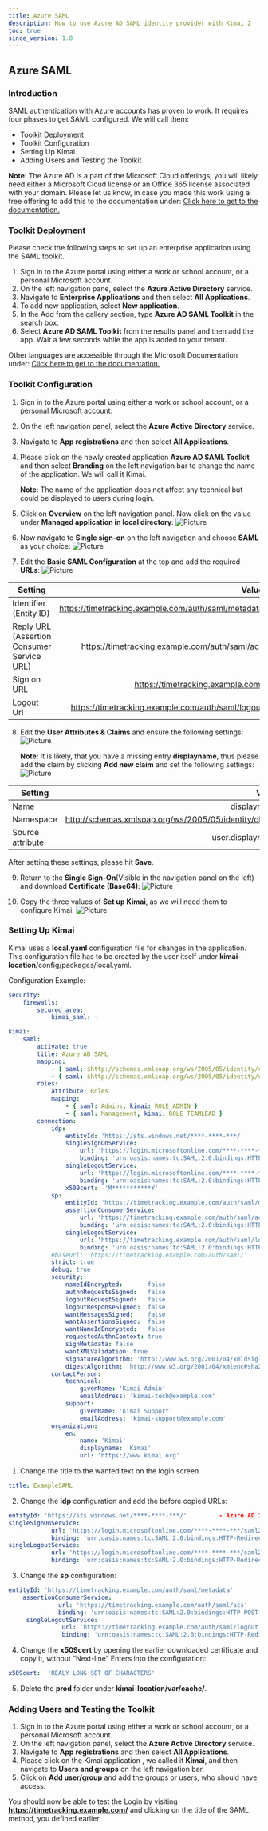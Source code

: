 ```yaml
---
title: Azure SAML
description: How to use Azure AD SAML identity provider with Kimai 2
toc: true
since_version: 1.8
---
```

## Azure SAML

### Introduction
SAML authentication with Azure accounts has proven to work. It requires four phases to get SAML configured. We will call them:
* Toolkit Deployment
* Toolkit Configuration
* Setting Up Kimai
* Adding Users and Testing the Toolkit

**Note**: The Azure AD is a part of the Microsoft Cloud offerings; you will likely need either a Microsoft Cloud license or an Office 365 license associated with your domain. Please let us know, in case you made this work using a free offering to add this to the documentation under: [Click here to get to the documentation.](https://github.com/kevinpapst/kimai2/discussions)

### Toolkit Deployment
Please check the following steps to set up an enterprise application using the SAML toolkit.

1.	Sign in to the Azure portal using either a work or school account, or a personal Microsoft account.
2.	On the left navigation pane, select the **Azure Active Directory** service.
3.	Navigate to **Enterprise Applications** and then select **All Applications**.
4.	To add new application, select **New application**.
5.	In the Add from the gallery section, type **Azure AD SAML Toolkit** in the search box.
6.	Select **Azure AD SAML Toolkit** from the results panel and then add the app. Wait a few seconds while the app is added to your tenant.

Other languages are accessible through the Microsoft Documentation under: 
[Click here to get to the documentation.](https://docs.microsoft.com/en-us/azure/active-directory/saas-apps/saml-toolkit-tutorial#adding-azure-ad-saml-toolkit-from-the-gallery)


### Toolkit Configuration

1.	Sign in to the Azure portal using either a work or school account, or a personal Microsoft account.
2.	On the left navigation panel, select the **Azure Active Directory** service.
3.	Navigate to **App registrations** and then select **All Applications**.
4.	Please click on the newly created application **Azure AD SAML Toolkit** and then select **Branding** on the left navigation bar to change the name of the application. We will call it Kimai.

	**Note**: The name of the application does not affect any technical but could be displayed to users during login.
5.	Click on **Overview** on the left navigation panel. Now click on the value under **Managed application in local directory**:
![Picture](/images/documentation/azure-saml-pic1.png)
 
6.	Now navigate to **Single sign-on** on the left navigation and choose **SAML** as your choice:
![Picture](/images/documentation/azure-saml-pic2.png)
 
7.	Edit the **Basic SAML Configuration** at the top and add the required **URLs**:
![Picture](/images/documentation/azure-saml-pic3.png)
 
| Setting |Value  |
| ------------- | -----:|
| Identifier (Entity ID) | https://timetracking.example.com/auth/saml/metadata |
| Reply URL (Assertion Consumer Service URL) | https://timetracking.example.com/auth/saml/acs |
| Sign on URL | https://timetracking.example.com/ |
| Logout Url | https://timetracking.example.com/auth/saml/logout |

8.	Edit the **User Attributes & Claims** and ensure the following settings: 
![Picture](/images/documentation/azure-saml-pic4.png)
 
	**Note**: It is likely, that you have a missing entry **displayname**, thus please add the claim by clicking **Add new claim** and set the following settings:  
![Picture](/images/documentation/azure-saml-pic5.png)

| Setting |Value  |
| ------------- | -----:|
| Name | displayname |
| Namespace | http://schemas.xmlsoap.org/ws/2005/05/identity/claims |
| Source attribute | user.displayname |


After setting these settings, please hit **Save**.

9.	Return to the **Single Sign-On**(Visible in the navigation panel on the left) and download **Certificate (Base64)**:
![Picture](/images/documentation/azure-saml-pic6.png) 

10.	Copy the three values of **Set up Kimai**, as we will need them to configure Kimai:
![Picture](/images/documentation/azure-saml-pic7.png)


### Setting Up Kimai
Kimai uses a **local.yaml** configuration file for changes in the application. This configuration file has to be created by the user itself under **kimai-location**/config/packages/local.yaml.

Configuration Example:
```yaml
security:
    firewalls:
        secured_area:
            kimai_saml: ~

kimai:
    saml:
        activate: true
        title: Azure AD SAML
        mapping:
            - { saml: $http://schemas.xmlsoap.org/ws/2005/05/identity/claims/emailaddress, kimai: email }
            - { saml: $http://schemas.xmlsoap.org/ws/2005/05/identity/claims/displayname, kimai: alias }
        roles:
            attribute: Roles
            mapping:
                - { saml: Admins, kimai: ROLE_ADMIN }
                - { saml: Management, kimai: ROLE_TEAMLEAD }
        connection:
            idp:
                entityId: 'https://sts.windows.net/****-****-***/'
                singleSignOnService:
                    url: 'https://login.microsoftonline.com/****-****-***/saml2'
                    binding: 'urn:oasis:names:tc:SAML:2.0:bindings:HTTP-Redirect'
                singleLogoutService:
                    url: 'https://login.microsoftonline.com/****-****-***/saml2'
                    binding: 'urn:oasis:names:tc:SAML:2.0:bindings:HTTP-Redirect'
                x509cert:  'M***********Y'
            sp:
                entityId: 'https://timetracking.example.com/auth/saml/metadata'
                assertionConsumerService:
                    url: 'https://timetracking.example.com/auth/saml/acs'
                    binding: 'urn:oasis:names:tc:SAML:2.0:bindings:HTTP-POST'
                singleLogoutService:
                    url: 'https://timetracking.example.com/auth/saml/logout'
                    binding: 'urn:oasis:names:tc:SAML:2.0:bindings:HTTP-Redirect'
            #baseurl: 'https://timetracking.example.com/auth/saml/'
            strict: true
            debug: true
            security:
                nameIdEncrypted:       false
                authnRequestsSigned:   false
                logoutRequestSigned:   false
                logoutResponseSigned:  false
                wantMessagesSigned:    false
                wantAssertionsSigned:  false
                wantNameIdEncrypted:   false
                requestedAuthnContext: true
                signMetadata: false
                wantXMLValidation: true
                signatureAlgorithm: 'http://www.w3.org/2001/04/xmldsig-more#rsa-sha256'
                digestAlgorithm: 'http://www.w3.org/2001/04/xmlenc#sha256'
            contactPerson:
                technical:
                    givenName: 'Kimai Admin'
                    emailAddress: 'kimai-tech@example.com'
                support:
                    givenName: 'Kimai Support'
                    emailAddress: 'kimai-support@example.com'
            organization:
                en:
                    name: 'Kimai'
                    displayname: 'Kimai'
                    url: 'https://www.kimai.org'
```

1. Change the title to the wanted text on the login screen
```yaml
title: ExampleSAML
```

2. Change the **idp** configuration and add the before copied URLs:

```yaml
entityId: 'https://sts.windows.net/****-****-***/'         - Azure AD Identifier
singleSignOnService:
            url: 'https://login.microsoftonline.com/****-****-***/saml2' – Login URL
            binding: 'urn:oasis:names:tc:SAML:2.0:bindings:HTTP-Redirect'
singleLogoutService:
            url: 'https://login.microsoftonline.com/****-****-***/saml2' – Logout URL
            binding: 'urn:oasis:names:tc:SAML:2.0:bindings:HTTP-Redirect'
```



3.	Change the **sp** configuration:

```yaml
entityId: 'https://timetracking.example.com/auth/saml/metadata'
    assertionConsumerService:
              url: 'https://timetracking.example.com/auth/saml/acs'
              binding: 'urn:oasis:names:tc:SAML:2.0:bindings:HTTP-POST'
     singleLogoutService:
               url: 'https://timetracking.example.com/auth/saml/logout'
               binding: 'urn:oasis:names:tc:SAML:2.0:bindings:HTTP-Redirect'

```    



4.	Change the **x509cert** by opening the earlier downloaded certificate and copy it, without “Next-line” Enters into the configuration:
```yaml
x509cert:  'REALY LONG SET OF CHARACTERS'

```    

5.	Delete the **prod** folder under **kimai-location/var/cache/**.


### Adding Users and Testing the Toolkit

1.	Sign in to the Azure portal using either a work or school account, or a personal Microsoft account.
2.	On the left navigation panel, select the **Azure Active Directory** service.
3.	Navigate to **App registrations** and then select **All Applications**.
4.	Please click on the Kimai application , we called it **Kimai**, and then navigate to **Users and groups** on the left navigation bar.
5. Click on **Add user/group** and add the groups or users, who should have access.

You should now be able to test the Login by visiting **https://timetracking.example.com/** and clicking on the title of the SAML method, you defined earlier.
